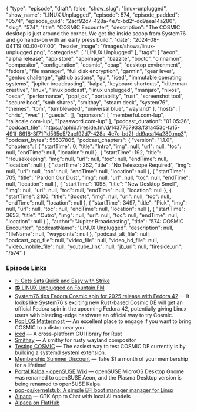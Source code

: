 {
  "type": "episode",
  "draft": false,
  "show_slug": "linux-unplugged",
  "show_name": "LINUX Unplugged",
  "episode": 574,
  "episode_padded": "0574",
  "episode_guid": "2acf92d7-428a-4e7c-bd2f-dd9aea14a280",
  "slug": "574",
  "title": "COSMIC Encounter",
  "description": "The COSMIC desktop is just around the corner. We get the inside scoop from System76 and go hands-on with an early press build.",
  "date": "2024-08-04T19:00:00-07:00",
  "header_image": "/images/shows/linux-unplugged.png",
  "categories": [
    "LINUX Unplugged"
  ],
  "tags": [
    "aeon",
    "alpha release",
    "app store",
    "appimage",
    "bazzite",
    "bootc",
    "cinnamon",
    "compositor",
    "configuration",
    "cosmic",
    "cpap",
    "desktop environment",
    "fedora",
    "file manager",
    "full disk encryption",
    "garmin",
    "gear lever",
    "gentoo challenge",
    "github actions",
    "gui",
    "iced",
    "immutable operating systems",
    "jupiter broadcasting",
    "kalpa",
    "keyboard shortcuts",
    "kitterman creative",
    "linux",
    "linux podcast",
    "linux unplugged",
    "manjaro",
    "nixos",
    "oscar",
    "performance",
    "pop!_os",
    "portability",
    "rust",
    "screenshot tool",
    "secure boot",
    "smb shares",
    "smithay",
    "steam deck",
    "system76",
    "themes",
    "tpm",
    "tumbleweed",
    "universal blue",
    "wayland"
  ],
  "hosts": [
    "chris",
    "wes"
  ],
  "guests": [],
  "sponsors": [
    "memberful.com-lup",
    "tailscale.com-lup",
    "1password.com-lup"
  ],
  "podcast_duration": "01:05:26",
  "podcast_file": "https://aphid.fireside.fm/d/1437767933/f31a453c-fa15-491f-8618-3f71f1d565e5/2acf92d7-428a-4e7c-bd2f-dd9aea14a280.mp3",
  "podcast_bytes": 55637805,
  "podcast_chapters": {
    "version": "1.1.0",
    "chapters": [
      {
        "startTime": 0,
        "title": "Intro",
        "img": null,
        "url": null,
        "toc": null,
        "endTime": null,
        "location": null
      },
      {
        "startTime": 192,
        "title": "Housekeeping",
        "img": null,
        "url": null,
        "toc": null,
        "endTime": null,
        "location": null
      },
      {
        "startTime": 262,
        "title": "No Telescope Required",
        "img": null,
        "url": null,
        "toc": null,
        "endTime": null,
        "location": null
      },
      {
        "startTime": 705,
        "title": "Pardon Our Dust",
        "img": null,
        "url": null,
        "toc": null,
        "endTime": null,
        "location": null
      },
      {
        "startTime": 1098,
        "title": "New Desktop Smell",
        "img": null,
        "url": null,
        "toc": null,
        "endTime": null,
        "location": null
      },
      {
        "startTime": 2100,
        "title": "Boosts",
        "img": null,
        "url": null,
        "toc": null,
        "endTime": null,
        "location": null
      },
      {
        "startTime": 3497,
        "title": "Pick",
        "img": null,
        "url": null,
        "toc": null,
        "endTime": null,
        "location": null
      },
      {
        "startTime": 3653,
        "title": "Outro",
        "img": null,
        "url": null,
        "toc": null,
        "endTime": null,
        "location": null
      }
    ],
    "author": "Jupiter Broadcasting",
    "title": "574: COSMIC Encounter",
    "podcastName": "LINUX Unplugged",
    "description": null,
    "fileName": null,
    "waypoints": null
  },
  "podcast_alt_file": null,
  "podcast_ogg_file": null,
  "video_file": null,
  "video_hd_file": null,
  "video_mobile_file": null,
  "youtube_link": null,
  "jb_url": null,
  "fireside_url": "/574"
}


### Episode Links

  * [💥 Gets Sats Quick and Easy with Strike](https://strike.me/ "💥 Gets Sats Quick and Easy with Strike")
  * [📻 LINUX Unplugged on Fountain.FM](https://www.fountain.fm/show/dWiuBeqpDSM86AwXRXov "📻 LINUX Unplugged  on Fountain.FM")
  * [System76 tips Fedora Cosmic spin for 2025 release with Fedora 42](https://www.notebookcheck.net/System76-tips-Fedora-Cosmic-spin-for-2025-release-with-Fedora-42.867943.0.html "System76 tips Fedora Cosmic spin for 2025 release with Fedora 42") — It looks like System76's exciting new Rust-based Cosmic DE will get an official Fedora spin in the upcoming Fedora 42, potentially giving Linux users with bleeding-edge hardware an official way to try Cosmic.
  * [Pop!_OS Mattermost](https://chat.pop-os.org/ "Pop!_OS Mattermost") — An excellent place to engage if you want to bring COSMIC to a distro near you.
  * [iced](https://iced.rs/ "iced") — A cross-platform GUI library for Rust
  * [Smithay](https://github.com/Smithay/smithay "Smithay") — A smithy for rusty wayland compositor
  * [Testing COSMIC](https://github.com/pop-os/cosmic-epoch?tab=readme-ov-file#testing "Testing COSMIC") — The easiest way to test COSMIC DE currently is by building a systemd system extension.
  * [Membership Summer Discount](https://jupitersignal.memberful.com/checkout?plan=52946&coupon=summer "Membership Summer Discount") — Take $1 a month of your membership for a lifetime!
  * [Portal:Kalpa - openSUSE Wiki](https://en.opensuse.org/Portal:Kalpa "Portal:Kalpa - openSUSE Wiki") — openSUSE MicroOS Desktop Gnome was renamed to openSUSE Aeon, and the Plasma Desktop version is being renamed to openSUSE Kalpa.
  * [pop-os/kernelstub: A simple EFI boot manager manager for Linux](https://github.com/pop-os/kernelstub "pop-os/kernelstub: A simple EFI boot manager manager for Linux")
  * [Alpaca](https://jeffser.com/alpaca/ "Alpaca") — GTK App to Chat with local AI models
  * [Alpaca on FlatHub](https://flathub.org/apps/com.jeffser.Alpaca "Alpaca on FlatHub")


